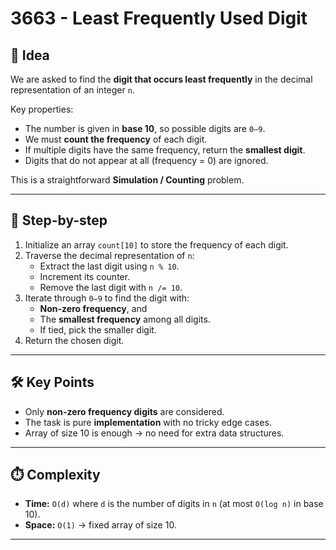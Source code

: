 # 3663 - Least Frequently Used Digit

## 🧠 Idea

We are asked to find the **digit that occurs least frequently** in the decimal representation of an integer `n`.

Key properties:
- The number is given in **base 10**, so possible digits are `0–9`.  
- We must **count the frequency** of each digit.  
- If multiple digits have the same frequency, return the **smallest digit**.  
- Digits that do not appear at all (frequency = 0) are ignored.  

This is a straightforward **Simulation / Counting** problem.

---

## 🔁 Step-by-step

1. Initialize an array `count[10]` to store the frequency of each digit.  
2. Traverse the decimal representation of `n`:  
   - Extract the last digit using `n % 10`.  
   - Increment its counter.  
   - Remove the last digit with `n /= 10`.  
3. Iterate through `0–9` to find the digit with:  
   - **Non-zero frequency**, and  
   - The **smallest frequency** among all digits.  
   - If tied, pick the smaller digit.  
4. Return the chosen digit.  

---

## 🛠️ Key Points

- Only **non-zero frequency digits** are considered.  
- The task is pure **implementation** with no tricky edge cases.  
- Array of size 10 is enough → no need for extra data structures.  

---

## ⏱️ Complexity

- **Time:** `O(d)` where `d` is the number of digits in `n` (at most `O(log n)` in base 10).  
- **Space:** `O(1)` → fixed array of size 10.  

---
